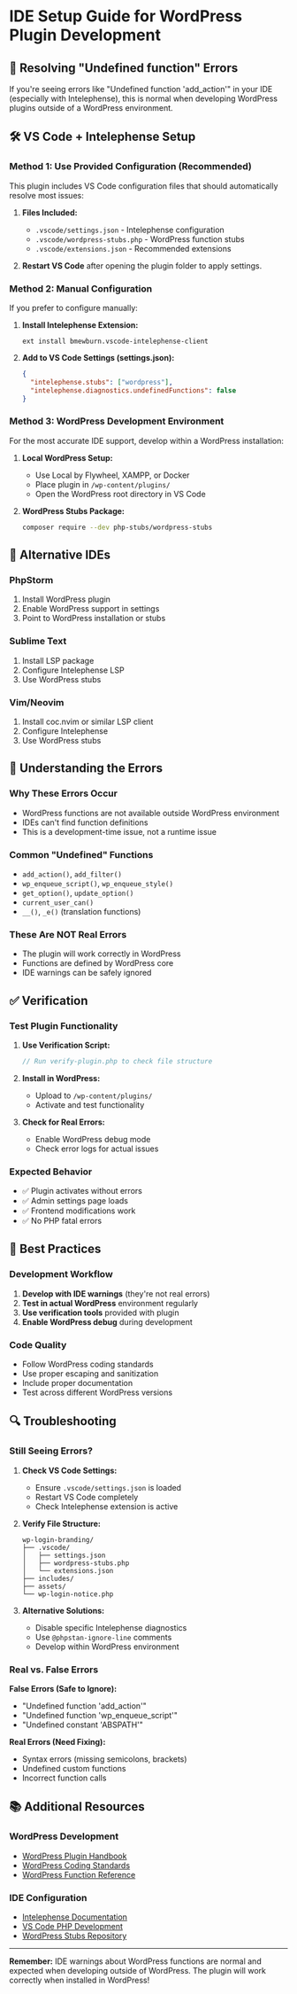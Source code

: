 # IDE Setup Guide for WordPress Plugin Development

## 🚨 Resolving "Undefined function" Errors

If you're seeing errors like "Undefined function 'add_action'" in your IDE (especially with Intelephense), this is normal when developing WordPress plugins outside of a WordPress environment.

## 🛠️ VS Code + Intelephense Setup

### Method 1: Use Provided Configuration (Recommended)

This plugin includes VS Code configuration files that should automatically resolve most issues:

1. **Files Included:**
   - `.vscode/settings.json` - Intelephense configuration
   - `.vscode/wordpress-stubs.php` - WordPress function stubs
   - `.vscode/extensions.json` - Recommended extensions

2. **Restart VS Code** after opening the plugin folder to apply settings.

### Method 2: Manual Configuration

If you prefer to configure manually:

1. **Install Intelephense Extension:**
   ```
   ext install bmewburn.vscode-intelephense-client
   ```

2. **Add to VS Code Settings (settings.json):**
   ```json
   {
     "intelephense.stubs": ["wordpress"],
     "intelephense.diagnostics.undefinedFunctions": false
   }
   ```

### Method 3: WordPress Development Environment

For the most accurate IDE support, develop within a WordPress installation:

1. **Local WordPress Setup:**
   - Use Local by Flywheel, XAMPP, or Docker
   - Place plugin in `/wp-content/plugins/`
   - Open the WordPress root directory in VS Code

2. **WordPress Stubs Package:**
   ```bash
   composer require --dev php-stubs/wordpress-stubs
   ```

## 🔧 Alternative IDEs

### PhpStorm
1. Install WordPress plugin
2. Enable WordPress support in settings
3. Point to WordPress installation or stubs

### Sublime Text
1. Install LSP package
2. Configure Intelephense LSP
3. Use WordPress stubs

### Vim/Neovim
1. Install coc.nvim or similar LSP client
2. Configure Intelephense
3. Use WordPress stubs

## 📝 Understanding the Errors

### Why These Errors Occur
- WordPress functions are not available outside WordPress environment
- IDEs can't find function definitions
- This is a development-time issue, not a runtime issue

### Common "Undefined" Functions
- `add_action()`, `add_filter()`
- `wp_enqueue_script()`, `wp_enqueue_style()`
- `get_option()`, `update_option()`
- `current_user_can()`
- `__()`, `_e()` (translation functions)

### These Are NOT Real Errors
- The plugin will work correctly in WordPress
- Functions are defined by WordPress core
- IDE warnings can be safely ignored

## ✅ Verification

### Test Plugin Functionality
1. **Use Verification Script:**
   ```php
   // Run verify-plugin.php to check file structure
   ```

2. **Install in WordPress:**
   - Upload to `/wp-content/plugins/`
   - Activate and test functionality

3. **Check for Real Errors:**
   - Enable WordPress debug mode
   - Check error logs for actual issues

### Expected Behavior
- ✅ Plugin activates without errors
- ✅ Admin settings page loads
- ✅ Frontend modifications work
- ✅ No PHP fatal errors

## 🎯 Best Practices

### Development Workflow
1. **Develop with IDE warnings** (they're not real errors)
2. **Test in actual WordPress** environment regularly
3. **Use verification tools** provided with plugin
4. **Enable WordPress debug** during development

### Code Quality
- Follow WordPress coding standards
- Use proper escaping and sanitization
- Include proper documentation
- Test across different WordPress versions

## 🔍 Troubleshooting

### Still Seeing Errors?

1. **Check VS Code Settings:**
   - Ensure `.vscode/settings.json` is loaded
   - Restart VS Code completely
   - Check Intelephense extension is active

2. **Verify File Structure:**
   ```
   wp-login-branding/
   ├── .vscode/
   │   ├── settings.json
   │   ├── wordpress-stubs.php
   │   └── extensions.json
   ├── includes/
   ├── assets/
   └── wp-login-notice.php
   ```

3. **Alternative Solutions:**
   - Disable specific Intelephense diagnostics
   - Use `@phpstan-ignore-line` comments
   - Develop within WordPress environment

### Real vs. False Errors

**False Errors (Safe to Ignore):**
- "Undefined function 'add_action'"
- "Undefined function 'wp_enqueue_script'"
- "Undefined constant 'ABSPATH'"

**Real Errors (Need Fixing):**
- Syntax errors (missing semicolons, brackets)
- Undefined custom functions
- Incorrect function calls

## 📚 Additional Resources

### WordPress Development
- [WordPress Plugin Handbook](https://developer.wordpress.org/plugins/)
- [WordPress Coding Standards](https://developer.wordpress.org/coding-standards/)
- [WordPress Function Reference](https://developer.wordpress.org/reference/)

### IDE Configuration
- [Intelephense Documentation](https://intelephense.com/)
- [VS Code PHP Development](https://code.visualstudio.com/docs/languages/php)
- [WordPress Stubs Repository](https://github.com/php-stubs/wordpress-stubs)

---

**Remember:** IDE warnings about WordPress functions are normal and expected when developing outside of WordPress. The plugin will work correctly when installed in WordPress!